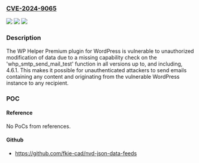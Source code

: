 ### [CVE-2024-9065](https://cve.mitre.org/cgi-bin/cvename.cgi?name=CVE-2024-9065)
![](https://img.shields.io/static/v1?label=Product&message=WP%20Helper%20Premium&color=blue)
![](https://img.shields.io/static/v1?label=Version&message=*%3C%3D%204.6.1%20&color=brighgreen)
![](https://img.shields.io/static/v1?label=Vulnerability&message=CWE-862%20Missing%20Authorization&color=brighgreen)

### Description

The WP Helper Premium plugin for WordPress is vulnerable to unauthorized modification of data due to a missing capability check on the 'whp_smtp_send_mail_test' function in all versions up to, and including, 4.6.1. This makes it possible for unauthenticated attackers to send emails containing any content and originating from the vulnerable WordPress instance to any recipient.

### POC

#### Reference
No PoCs from references.

#### Github
- https://github.com/fkie-cad/nvd-json-data-feeds

